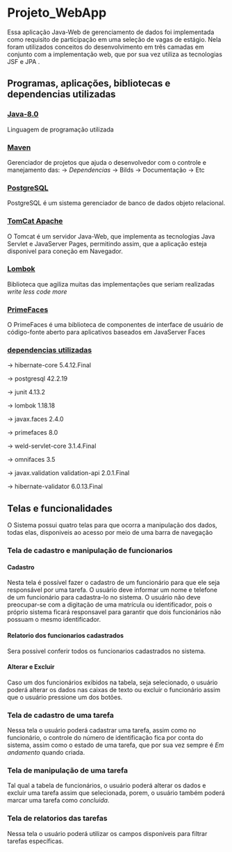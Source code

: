 # Projeto_WebApp
Essa aplicação Java-Web de gerenciamento de dados foi implementada como requisito de participação em uma seleção de vagas de estágio. Nela foram utilizados conceitos do desenvolvimento em três camadas em conjunto com a implementação web, que por sua vez utiliza as tecnologias JSF e JPA .

## Programas, aplicações, bibliotecas e dependencias utilizadas

### [Java-8.0](https://www.java.com/pt-BR/download/help/whatis_java.html)
Linguagem de programação utilizada

### [Maven](https://maven.apache.org/index.html)
Gerenciador de projetos que ajuda o desenvolvedor com o controle e manejamento das:
-> *Dependencias*
-> Bilds
-> Documentação
-> Etc

### [PostgreSQL](https://www.postgresql.org/)
PostgreSQL é um sistema gerenciador de banco de dados objeto relacional.

### [TomCat Apache](http://tomcat.apache.org/)
O Tomcat é um servidor Java-Web, que implementa as tecnologias Java Servlet e JavaServer Pages, permitindo assim, que a aplicação esteja disponivel para coneção em Navegador. 

### [Lombok](https://projectlombok.org/)
Biblioteca que agiliza muitas das implementações que seriam realizadas 
*write less code more*

### [PrimeFaces](https://www.primefaces.org/)
O PrimeFaces é uma biblioteca de componentes de interface de usuário de código-fonte aberto para aplicativos baseados em JavaServer Faces

### [dependencias utilizadas](https://github.com/GeorgeOgeorge/Projeto_Esig/blob/master/pom.xml)
-> hibernate-core 5.4.12.Final  

-> postgresql 42.2.19  

-> junit 4.13.2  

-> lombok 1.18.18  

-> javax.faces 2.4.0  

-> primefaces 8.0  

-> weld-servlet-core 3.1.4.Final  

-> omnifaces 3.5  

-> javax.validation validation-api 2.0.1.Final  

-> hibernate-validator 6.0.13.Final  

## Telas e funcionalidades
O Sistema possui quatro telas para que ocorra a manipulação dos dados, todas elas, disponiveis ao acesso por meio de uma barra de navegação

### Tela de cadastro e manipulação de funcionarios

#### Cadastro
Nesta tela é possível fazer o cadastro de um funcionário para que ele seja responsável por uma tarefa. O usuário deve informar um nome e telefone de um funcionário para cadastra-lo no sistema. O usuário não deve preocupar-se com a digitação de uma matrícula ou identificador, pois o próprio sistema ficará responsavel para garantir que dois funcionários não possuam o mesmo identificador. 

#### Relatorio dos funcionarios cadastrados
Sera possivel conferir todos os funcionarios cadastrados no sistema.

#### Alterar e Excluir 
Caso um dos funcionários exibidos na tabela, seja selecionado, o usuário poderá alterar os dados nas caixas de texto ou excluir o funcionário assim que o usuário pressione um dos botões.

### Tela de cadastro de uma tarefa
Nessa tela o usuário poderá cadastrar uma tarefa, assim como no funcionário, o controle do número de identificação fica por conta do sistema, assim como o estado de uma tarefa, que por sua vez sempre é *Em andamento* quando criada.

### Tela de manipulação de uma tarefa
Tal qual a tabela de funcionários, o usuário poderá alterar os dados e excluir uma tarefa assim que selecionada, porem, o usuário também poderá marcar uma tarefa como *concluida*.  

### Tela de relatorios das tarefas
Nessa tela o usuário poderá utilizar os campos disponíveis para filtrar tarefas específicas.

